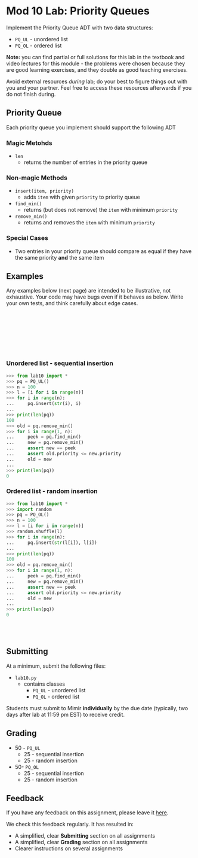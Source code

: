 # Mod 10 Lab: Priority Queues
Implement the Priority Queue ADT with two data structures:
* `PQ_UL` - unordered list
* `PQ_OL` - ordered list

**Note:** you can find partial or full solutions for this lab in the textbook and video lectures for this module - the problems were chosen because they are good learning exercises, and they double as good teaching exercises.

Avoid external resources *during* lab; do your best to figure things out with you and your partner. Feel free to access these resources afterwards if you do not finish during.

## Priority Queue
Each priority queue you implement should support the following ADT

### Magic Metohds
* `len`
   * returns the number of entries in the priority queue

### Non-magic Methods    
* `insert(item, priority)`
   * adds `item` with given `priority` to priority queue
* `find_min()`
   * returns (but does not remove) the `item` with minimum `priority`
* `remove_min()`
   * returns and removes the `item` with minimum `priority`

### Special Cases
* Two entries in your priority queue should compare as equal if they have the same priority **and** the same item

## Examples
Any examples below (next page) are intended to be illustrative, not exhaustive. Your code may have bugs even if it behaves as below. Write your own tests, and think carefully about edge cases.<br></br><br></br><br></br><br></br>

### Unordered list - sequential insertion
```python
>>> from lab10 import *
>>> pq = PQ_UL()
>>> n = 100
>>> l = [i for i in range(n)]
>>> for i in range(n):
...     pq.insert(str(i), i)
... 
>>> print(len(pq))
100
>>> old = pq.remove_min()
>>> for i in range(1, n):
...     peek = pq.find_min()
...     new = pq.remove_min()
...     assert new == peek
...     assert old.priority <= new.priority
...     old = new
... 
>>> print(len(pq))
0
```

### Ordered list - random insertion
```python
>>> from lab10 import *
>>> import random
>>> pq = PQ_OL()
>>> n = 100
>>> l = [i for i in range(n)]
>>> random.shuffle(l)
>>> for i in range(n):
...     pq.insert(str(l[i]), l[i])
... 
>>> print(len(pq))
100
>>> old = pq.remove_min()
>>> for i in range(1, n):
...     peek = pq.find_min()
...     new = pq.remove_min()
...     assert new == peek
...     assert old.priority <= new.priority
...     old = new
...
>>> print(len(pq))
0
```

<br></br>

## Submitting
At a minimum, submit the following files:
   * `lab10.py`
      * contains classes
         * `PQ_UL` - unordered list
         * `PQ_OL` - ordered list    

Students must submit to Mimir **individually** by the due date (typically, two days after lab at 11:59 pm EST) to receive credit.

## Grading

* 50 - `PQ_UL`
   * 25 - sequential insertion
   * 25 - random insertion
* 50- `PQ_OL`
   * 25 - sequential insertion
   * 25 - random insertion

## Feedback
If you have any feedback on this assignment, please leave it [here](https://s.uconn.edu/cse2050_feedback).

We check this feedback regularly. It has resulted in:
* A simplified, clear **Submitting** section on all assignments
* A simplified, clear **Grading** section on all assignments
* Clearer instructions on several assignments